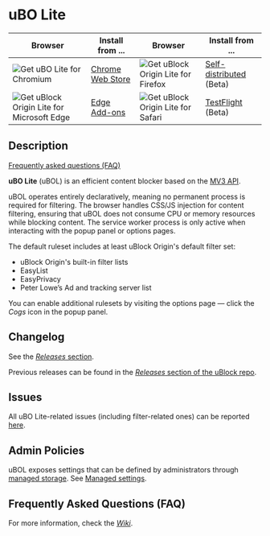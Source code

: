 # uBO Lite

| Browser | Install from ... | Browser | Install from ... |
| --- | --- | --- | --- |
| <img src="https://github.com/user-attachments/assets/d5033882-0c94-424f-9e8b-e00ed832acf7" alt="Get uBO Lite for Chromium"> | <a href="https://chromewebstore.google.com/detail/ublock-origin-lite/ddkjiahejlhfcafbddmgiahcphecmpfh">Chrome Web Store</a> | <img src="https://github.com/user-attachments/assets/8a33b8ba-57ee-4a54-a83c-7d21f9b2dafb" alt="Get uBlock Origin Lite for Firefox"> | <a href="https://github.com/uBlockOrigin/uBOL-home/releases/download/uBOLite_2025.5.7.895-beta/uBOLite.beta.firefox.signed.xpi">Self-distributed</a> (Beta) |
| <img src="https://github.com/user-attachments/assets/acff1f85-d3f0-49eb-928e-7c43c5ef8f6c" alt="Get uBlock Origin Lite for Microsoft Edge"> | <a href="https://microsoftedge.microsoft.com/addons/detail/ublock-origin-lite/cimighlppcgcoapaliogpjjdehbnofhn">Edge Add-ons</a> | <img src="https://github.com/user-attachments/assets/d267b13e-b403-4040-93ea-fff38fea8c1b" alt="Get uBlock Origin Lite for Safari"> | <a href="https://testflight.apple.com/join/JjTcThrV">TestFlight</a> (Beta) |

## Description

[Frequently asked questions (FAQ)](https://github.com/uBlockOrigin/uBOL-home/wiki/Frequently-asked-questions-(FAQ))

**uBO Lite** (uBOL) is an efficient content blocker based on the [MV3 API](https://developer.chrome.com/docs/extensions/develop/migrate/what-is-mv3).

uBOL operates entirely declaratively, meaning no permanent process is required for filtering. The browser handles CSS/JS injection for content filtering, ensuring that uBOL does not consume CPU or memory resources while blocking content. The service worker process is only active when interacting with the popup panel or options pages.

The default ruleset includes at least uBlock Origin's default filter set:

- uBlock Origin's built-in filter lists
- EasyList
- EasyPrivacy
- Peter Lowe’s Ad and tracking server list

You can enable additional rulesets by visiting the options page — click the _Cogs_ icon in the popup panel.

## Changelog

See the [_Releases_ section](https://github.com/uBlockOrigin/uBOL-home/releases).

Previous releases can be found in the [_Releases_ section of the uBlock repo](https://github.com/gorhill/uBlock/releases?q=uBOL).

## Issues

All uBO Lite-related issues (including filter-related ones) can be reported [here](https://github.com/uBlockOrigin/uBOL-home/issues).

## Admin Policies

uBOL exposes settings that can be defined by administrators through [managed storage](https://developer.mozilla.org/en-US/docs/Mozilla/Add-ons/WebExtensions/API/storage/managed). See [Managed settings](https://github.com/uBlockOrigin/uBOL-home/wiki/Managed-settings).

## Frequently Asked Questions (FAQ)

For more information, check the [_Wiki_](https://github.com/uBlockOrigin/uBOL-home/wiki/Frequently-asked-questions-(FAQ)).
